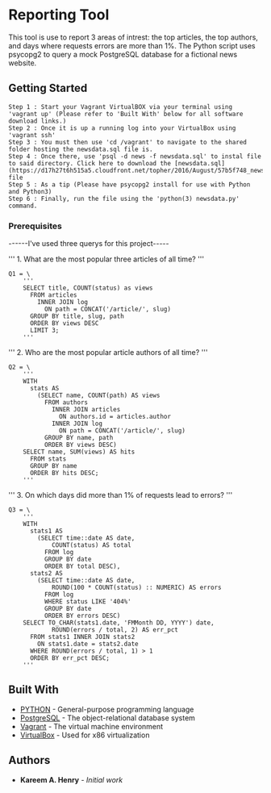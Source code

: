 # Reporting Tool 

This tool is use to report 3 areas of intrest: the top articles, the top authors, and days where requests errors are more than 1%. The Python script uses psycopg2 to query a mock PostgreSQL database for a fictional news website. 

## Getting Started

    Step 1 : Start your Vagrant VirtualBOX via your terminal using 'vagrant up' (Please refer to 'Built With' below for all software download links.)
    Step 2 : Once it is up a running log into your VirtualBox using 'vagrant ssh'
    Step 3 : You must then use 'cd /vagrant' to navigate to the shared folder hosting the newsdata.sql file is.
    Step 4 : Once there, use 'psql -d news -f newsdata.sql' to instal file to said directory. Click here to download the [newsdata.sql](https://d17h27t6h515a5.cloudfront.net/topher/2016/August/57b5f748_newsdata/newsdata.zip) file
    Step 5 : As a tip (Please have psycopg2 install for use with Python and Python3)
    Step 6 : Finally, run the file using the 'python(3) newsdata.py' command.

### Prerequisites

------I've used three querys for this project-----

''' 1. What are the most popular three articles of all time? '''

    Q1 = \
        '''
        SELECT title, COUNT(status) as views
          FROM articles
            INNER JOIN log
              ON path = CONCAT('/article/', slug)
          GROUP BY title, slug, path
          ORDER BY views DESC
          LIMIT 3;
        '''

''' 2. Who are the most popular article authors of all time? '''

    Q2 = \
        '''
        WITH
          stats AS
            (SELECT name, COUNT(path) AS views
              FROM authors
                INNER JOIN articles
                  ON authors.id = articles.author
                INNER JOIN log
                  ON path = CONCAT('/article/', slug)
              GROUP BY name, path
              ORDER BY views DESC)
        SELECT name, SUM(views) AS hits
          FROM stats
          GROUP BY name
          ORDER BY hits DESC;
        '''

''' 3. On which days did more than 1% of requests lead to errors? '''

    Q3 = \
        '''
        WITH
          stats1 AS
            (SELECT time::date AS date,
                COUNT(status) AS total
              FROM log
              GROUP BY date
              ORDER BY total DESC),
          stats2 AS
            (SELECT time::date AS date,
                ROUND(100 * COUNT(status) :: NUMERIC) AS errors
              FROM log
              WHERE status LIKE '404%'
              GROUP BY date
              ORDER BY errors DESC)
        SELECT TO_CHAR(stats1.date, 'FMMonth DD, YYYY') date,
                ROUND(errors / total, 2) AS err_pct
          FROM stats1 INNER JOIN stats2
            ON stats1.date = stats2.date
          WHERE ROUND(errors / total, 1) > 1
          ORDER BY err_pct DESC;
        '''

## Built With

* [PYTHON](http://www.python.org/) - General-purpose programming language
* [PostgreSQL](http://www.postgresql.org/) - The object-relational database system
* [Vagrant](https://www.vagrantup.com) - The virtual machine environment
* [VirtualBox](https://www.virtualbox.org/wiki/Download_Old_Builds_5_1) - Used for x86 virtualization

## Authors

* **Kareem A. Henry** - *Initial work* 
